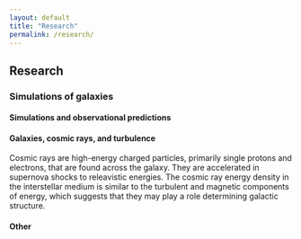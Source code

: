 ```yaml
---
layout: default
title: "Research"
permalink: /research/
---
```


## Research

### Simulations of galaxies



#### Simulations and observational predictions

#### Galaxies, cosmic rays, and turbulence

Cosmic rays are high-energy charged particles, primarily single protons and electrons, that are found across the galaxy. They are accelerated in supernova shocks to releavistic energies. The cosmic ray energy density in the interstellar medium is similar to the turbulent and magnetic components of energy, which suggests that they may play a role determining galactic structure.


#### Other


